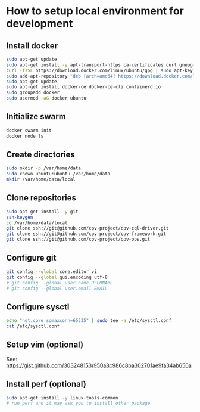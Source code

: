 # How to setup local environment for development

## Install docker

``` sh
sudo apt-get update
sudo apt-get install -y apt-transport-https ca-certificates curl gnupg-agent software-properties-common
curl -fsSL https://download.docker.com/linux/ubuntu/gpg | sudo apt-key add -
sudo add-apt-repository "deb [arch=amd64] https://download.docker.com/linux/ubuntu $(lsb_release -cs) stable"
sudo apt-get update
sudo apt-get install docker-ce docker-ce-cli containerd.io
sudo groupadd docker
sudo usermod -aG docker ubuntu
```

## Initialize swarm

``` sh
docker swarm init
docker node ls
```

## Create directories

``` sh
sudo mkdir -p /var/home/data
sudo chown ubuntu:ubuntu /var/home/data
mkdir /var/home/data/local
```

## Clone repositories

``` sh
sudo apt-get install -y git
ssh-keygen
cd /var/home/data/local
git clone ssh://git@github.com/cpv-project/cpv-cql-driver.git
git clone ssh://git@github.com/cpv-project/cpv-framework.git
git clone ssh://git@github.com/cpv-project/cpv-ops.git
```

## Configure git

``` sh
git config --global core.editor vi
git config --global gui.encoding utf-8
# git config --global user.name USERNAME
# git config --global user.email EMAIL
```

## Configure sysctl

``` sh
echo "net.core.somaxconn=65535" | sudo tee -a /etc/sysctl.conf
cat /etc/sysctl.conf
```

## Setup vim (optional)

See: https://gist.github.com/303248153/950a8c986c8ba302701ae9fa34ab656a

## Install perf (optional)

``` sh
sudo apt-get install -y linux-tools-common
# run perf and it may ask you to install other package
```

